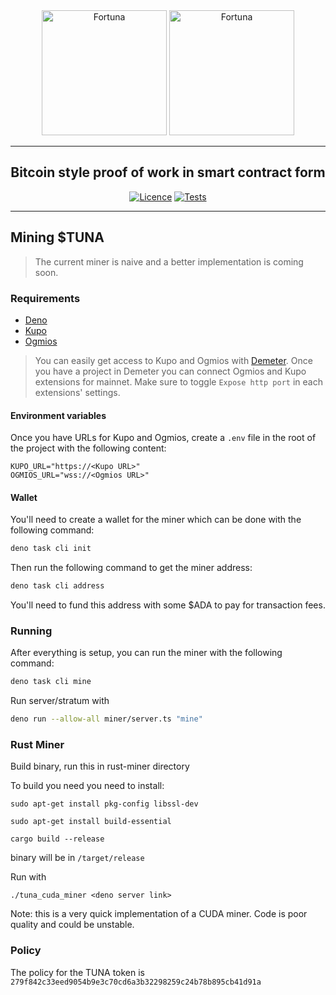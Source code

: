 <div align="center">
<img src="https://github.com/aiken-lang/fortuna/blob/main/assets/logo_white/Fortuna_circle_horizontal.png?raw=true#gh-dark-mode-only" alt="Fortuna" height="200" />
  <img src="https://github.com/aiken-lang/fortuna/blob/main/assets/logo_razzy_blue/Fortuna_circle_horizontal.png?raw=true#gh-light-mode-only" alt="Fortuna" height="200" />
  <hr />
    <h2 align="center" style="border-bottom: none">Bitcoin style proof of work in smart contract form</h2>

[![Licence](https://img.shields.io/github/license/aiken-lang/fortuna)](https://github.com/aiken-lang/fortuna/blob/main/LICENSE)
[![Tests](https://github.com/aiken-lang/fortuna/actions/workflows/tests.yml/badge.svg?branch=main)](https://github.com/aiken-lang/fortuna/actions/workflows/tests.yml)

<hr/>
</div>

## Mining $TUNA

> The current miner is naive and a better implementation is coming soon.

### Requirements

- [Deno](https://deno.land/manual@v1.36.3/getting_started/installation)
- [Kupo](https://cardanosolutions.github.io/kupo/)
- [Ogmios](https://github.com/CardanoSolutions/ogmios)

> You can easily get access to Kupo and Ogmios with
> [Demeter](https://demeter.run). Once you have a project in Demeter you can
> connect Ogmios and Kupo extensions for mainnet. Make sure to toggle
> `Expose http port` in each extensions' settings.

#### Environment variables

Once you have URLs for Kupo and Ogmios, create a `.env` file in the root of the
project with the following content:

```
KUPO_URL="https://<Kupo URL>"
OGMIOS_URL="wss://<Ogmios URL>"
```

#### Wallet

You'll need to create a wallet for the miner which can be done with the
following command:

```sh
deno task cli init
```

Then run the following command to get the miner address:

```sh
deno task cli address
```

You'll need to fund this address with some $ADA to pay for transaction fees.

### Running

After everything is setup, you can run the miner with the following command:

```sh
deno task cli mine
```

Run server/stratum with
```sh
deno run --allow-all miner/server.ts "mine"
```

### Rust Miner

Build binary, run this in rust-miner directory 

To build you need you need to install:
```shell
sudo apt-get install pkg-config libssl-dev
```
```shell
sudo apt-get install build-essential
```
```shell
cargo build --release
```
binary will be in `/target/release`

Run with 
```shell
./tuna_cuda_miner <deno server link>
```

Note: this is a very quick implementation of a CUDA miner. Code is poor quality and could be unstable. 

### Policy

The policy for the TUNA token is
`279f842c33eed9054b9e3c70cd6a3b32298259c24b78b895cb41d91a`
